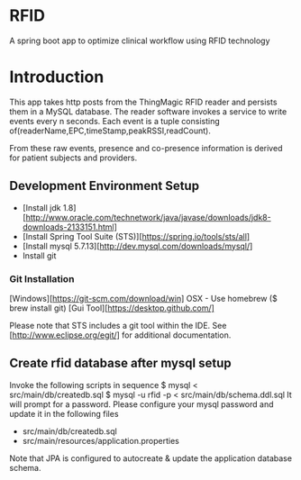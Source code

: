 # RFID
A spring boot app to optimize clinical workflow using RFID technology

# Introduction
This app takes http posts from the ThingMagic RFID reader and persists them in a MySQL database. The reader software invokes
a service to write events every n seconds. Each event is a tuple
consisting of(readerName,EPC,timeStamp,peakRSSI,readCount).

From these raw events, presence and co-presence information 
is derived for patient subjects and providers.

## Development Environment Setup
* [Install jdk 1.8][http://www.oracle.com/technetwork/java/javase/downloads/jdk8-downloads-2133151.html]
* [Install Spring Tool Suite (STS)][https://spring.io/tools/sts/all]
* [Install mysql 5.7.13][http://dev.mysql.com/downloads/mysql/]
* Install git

### Git Installation
[Windows][https://git-scm.com/download/win]
OSX - Use homebrew ($ brew install git)
[Gui Tool][https://desktop.github.com/]

Please note that STS includes a git tool within the IDE. See [http://www.eclipse.org/egit/] for additional documentation.

## Create rfid database after mysql setup
Invoke the following scripts in sequence
$ mysql < src/main/db/createdb.sql 
$ mysql -u rfid -p < src/main/db/schema.ddl.sql 
It will prompt for a password. Please configure 
your mysql password and update it in the following
files 
* src/main/db/createdb.sql
* src/main/resources/application.properties

Note that JPA is configured to autocreate &
update the application database schema.
